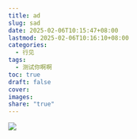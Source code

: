 ```yaml
---
title: ad
slug: sad
date: 2025-02-06T10:15:47+08:00
lastmod: 2025-02-06T10:16:10+08:00
categories:
  - 行见
tags:
  - 测试你啊啊
toc: true
draft: false
cover: 
images: 
share: "true"
---
```




<!--more-->


![](/images/file-20250206102536176.png)